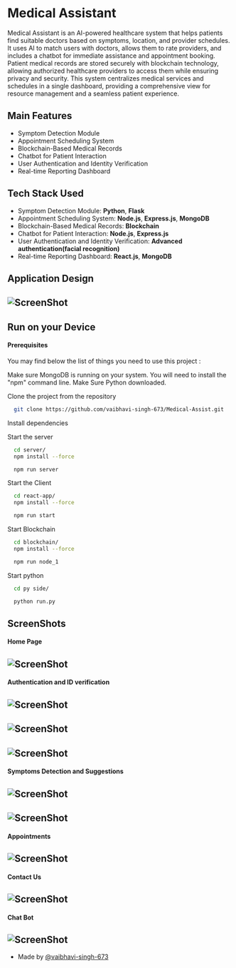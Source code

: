 # Medical Assistant

Medical Assistant is an AI-powered healthcare system that helps patients find suitable doctors based on symptoms, location, and provider schedules. It uses AI to match users with doctors, allows them to rate providers, and includes a chatbot for immediate assistance and appointment booking. Patient medical records are stored securely with blockchain technology, allowing authorized healthcare providers to access them while ensuring privacy and security. This system centralizes medical services and schedules in a single dashboard, providing a comprehensive view for resource management and a seamless patient experience.



## Main Features

- Symptom Detection Module
- Appointment Scheduling System
- Blockchain-Based Medical Records
- Chatbot for Patient Interaction
- User Authentication and Identity Verification
- Real-time Reporting Dashboard

## Tech Stack Used

- Symptom Detection Module: **Python**, **Flask**
- Appointment Scheduling System: **Node.js**, **Express.js**, **MongoDB**
- Blockchain-Based Medical Records: **Blockchain**
- Chatbot for Patient Interaction: **Node.js**, **Express.js**
- User Authentication and Identity Verification: **Advanced authentication(facial recognition)**
- Real-time Reporting Dashboard: **React.js**, **MongoDB**


## Application Design

## ![ScreenShot](./screenshots/Application%20Design.png)

## Run on your Device

#### Prerequisites
You may find below the list of things you need to use this project :

Make sure MongoDB is running on your system.
You will need to install the "npm" command line.
Make Sure Python downloaded.

Clone the project from the repository
```bash
  git clone https://github.com/vaibhavi-singh-673/Medical-Assist.git
```

Install dependencies

Start the server
```bash
  cd server/
  npm install --force
```

```bash
  npm run server
```

Start the Client
```bash
  cd react-app/
  npm install --force
```

```bash
  npm run start
```

Start Blockchain
```bash
  cd blockchain/
  npm install --force
```

```bash
  npm run node_1
```
Start python
```bash
  cd py side/
```
```bash
  python run.py
```

## ScreenShots

#### Home Page

## ![ScreenShot](./screenshots/HomePage.png)

#### Authentication and ID verification

## ![ScreenShot](./screenshots/SighIn.png)
## ![ScreenShot](./screenshots/SighUp.png)
## ![ScreenShot](./screenshots/ID%20Verification.png)

#### Symptoms Detection and Suggestions

## ![ScreenShot](./screenshots/Symptoms%20Detector.png)
## ![ScreenShot](./screenshots/Symptoms%20Detector%202.png)

#### Appointments

## ![ScreenShot](./screenshots/Appointments.png)

#### Contact Us

## ![ScreenShot](./screenshots/Contact%20Us.png)

#### Chat Bot

## ![ScreenShot](./screenshots/Voice%20Assistant.png)





- Made by [@vaibhavi-singh-673](https://github.com/vaibhavi-singh-673)